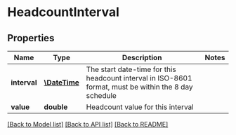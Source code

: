 # HeadcountInterval

## Properties
Name | Type | Description | Notes
------------ | ------------- | ------------- | -------------
**interval** | [**\DateTime**](\DateTime.md) | The start date-time for this headcount interval in ISO-8601 format, must be within the 8 day schedule | 
**value** | **double** | Headcount value for this interval | 

[[Back to Model list]](../README.md#documentation-for-models) [[Back to API list]](../README.md#documentation-for-api-endpoints) [[Back to README]](../README.md)


